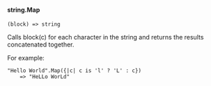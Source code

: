 #### string.Map

``` suneido
(block) => string
```

Calls block(c) for each character in the string and returns the results concatenated together.

For example:

``` suneido
"Hello World".Map({|c| c is 'l' ? 'L' : c})
    => "HeLLo WorLd"
```